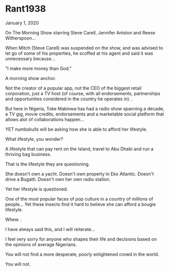 # Rant1938


January 1, 2020

On The Morning Show starring Steve Carell, Jennifer Aniston and Reese Witherspoon...

When Mitch (Steve Carell) was suspended on the show, and was advised to let go of some of his properties, he scoffed at his agent and said it was unnecessary because...

"I make more money than God."

A morning show anchor.

Not the creator of a popular app, not the CEO of the biggest retail corporation, just a TV host (of course, with all endorsements, partnerships and opportunities considered in the country he operates in).
.

But here in Nigeria, Toke Makinwa has had a radio show spanning a decade, a TV gig, movie credits, endorsements and a marketable social platform that allows alot of collaborations happen...

YET numbskulls will be asking how she is able to afford her lifestyle.

What lifestyle, you wonder?

A lifestyle that can pay rent on the Island, travel to Abu Dhabi and run a thriving bag business.

That is the lifestyle they are questioning.

She doesn't own a yacht. Doesn't own property in Eko Atlantic. Doesn't drive a Bugatti. Doesn't own her own radio station.

Yet her lifestyle is questioned.

One of the most popular faces of pop culture in a country of millions of people... Yet these insects find it hard to believe she can afford a bougie lifestyle.

Whew.
.

I have always said this, and I will reiterate...

I feel very sorry for anyone who shapes their life and decisions based on the opinions of average Nigerians.

You will not find a more desperate, poorly enlightened crowd in the world.

You will not.